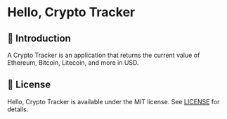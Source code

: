 # Hello, Crypto Tracker

## 👋 Introduction

A Crypto Tracker is an application that returns the current value of Ethereum, Bitcoin, Litecoin, and more in USD.

## 📄 License

Hello, Crypto Tracker is available under the MIT license. See [LICENSE](https://github.com/Aditi3/crypto-tracker-example/blob/develop/LICENSE) for details.
